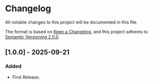 # Changelog

All notable changes to this project will be documented in this file.

The format is based on [Keep a Changelog](https://keepachangelog.com/),
and this project adheres to [Semantic Versioning 2.0.0](https://semver.org/).

## [1.0.0] - 2025-09-21

### Added

- First Release.

